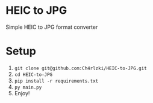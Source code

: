 # HEIC to JPG
Simple HEIC to JPG format converter

# Setup
1. ``git clone git@github.com:Ch4rlzki/HEIC-to-JPG.git``
2. ``cd HEIC-to-JPG``
3. ``pip install -r requirements.txt``
4. ``py main.py``
5. Enjoy!
